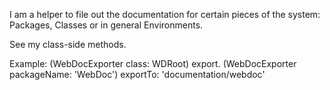 I am a helper to file out the documentation for certain pieces of the system: Packages, Classes or in general Environments.

See my class-side methods.


Example:
	(WebDocExporter class: WDRoot) export.
	(WebDocExporter packageName: 'WebDoc') exportTo: 'documentation/webdoc'